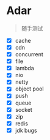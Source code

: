 

# Adar
> 随手测试

* [x] cache 
* [x] cdn 
* [x] concurrent
* [x] file
* [x] lambda 
* [x] nio
* [x] netty
* [x] object pool 
* [x] push 
* [x] queue
* [x] socket
* [x] zip
* [x] redis
* [x] jdk bugs